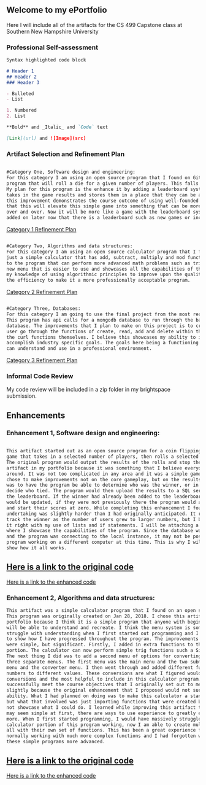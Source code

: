 ## Welcome to my ePortfolio

Here I will include all of the artifacts for the CS 499 Capstone class at Southern New Hampshire University


### Professional Self-assessment


```markdown
Syntax highlighted code block

# Header 1
## Header 2
### Header 3

- Bulleted
- List

1. Numbered
2. List

**Bold** and _Italic_ and `Code` text

[Link](url) and ![Image](src)
```

### Artifact Selection and Refinement Plan

```markdown

#Category One, Software design and engineering: 
For this category I am using an open source program that I found on GitHub. This program is a simple game 
program that will roll a die for a given number of players. This falls into the category of software design. 
My plan for this program is the enhance it by adding a leaderboard system in the form of a database that 
takes in the game results and stores them in a place that they can be accessed later. I think that making 
this improvement demonstrates the course outcome of using well-founded and innovative techniques. I believe 
that this will elevate this simple game into something that can be more advanced than just rolling a die 
over and over. Now it will be more like a game with the leaderboard system. There can also be even more 
added on later now that there is a leaderboard such as new games or incentives based on leaderboard position.

```

[Category 1 Refinement Plan](https://github.com/Tyler-Fitchett/Tyler-Fitchett.github.io/blob/master/img1.png)


```markdown

#Category Two, Algorithms and data structures:
For this category I am using an open source calculator program that I found on GitHub. This program in 
just a simple calculator that has add, subtract, multiply and mod functions. I plan to add new algorithms 
to the program that can perform more advanced math problems such as trig functions. I will also add in a 
new menu that is easier to use and showcases all the capabilities of the calculator. I believe this showcases 
my knowledge of using algorithmic principles to improve upon the quality of the work and to also increase 
the efficiency to make it a more professionally acceptable program.

```

[Category 2 Refinement Plan](https://github.com/Tyler-Fitchett/Tyler-Fitchett.github.io/blob/master/img2.png)

```markdown

#Category Three, Databases:
For this category I am going to use the final project from the most recent course I took at SNHU. 
This program has api calls for a mongodb database to run through the basic function for a market stocks 
database. The improvements that I plan to make on this project is to create an interface that can help a 
user go through the functions of create, read, add and delete within the database without having to input 
the curl functions themselves. I believe this showcases my ability to implement computer solutions to 
accomplish industry specific goals. The goals here being a functioning product that the average person 
can understand and use in a professional environment.

```

[Category 3 Refinement Plan](https://github.com/Tyler-Fitchett/Tyler-Fitchett.github.io/blob/master/img3.png)


### Informal Code Review

My code review will be included in a zip folder in my brightspace submission.


## Enhancements

### Enhancement 1, Software design and engineering:

```markdown

This artifact started out as an open source program for a coin flipping game. It is a fairly basic 
game that takes in a selected number of players, then rolls a selected amount of die for each player. 
The original program would output the results of the rolls and stop there. I decided to include this 
artifact in my portfolio because it was something that I believe everyone could wrap their head 
around. It was not too complicated in any area and it was a simple game to complete quickly. I 
chose to make improvements not on the core gameplay, but on the results of the game. What I did 
was to have the program be able to determine who was the winner, or in the case of multiple winner, 
decide who tied. The program would then upload the results to a SQL server database that tracked 
the leaderboard. If the winner had already been added to the leaderboard then the existing value 
would be updated, if they were not previously there the program would add them into the database 
and start their scores at zero. While completing this enhancement I found that what I was 
undertaking was slightly harder than I had originally anticipated. It really became difficult to 
track the winner as the number of users grew to larger numbers, but I believe I was able to get 
it right with my use of lists and if statements. I will be attaching a short video in the zip folder 
where I showcase the capabilities of the program. Since the database was hosted on my computer 
and the program was connecting to the local instance, it may not be possible to get the entire 
program working on a different computer at this time. This is why I will be including the video to 
show how it all works.  

```

[Here is a link to the original code](https://github.com/Tyler-Fitchett/Tyler-Fitchett.github.io/blob/master/diceRollerOriginal.py)
--
[Here is a link to the enhanced code](https://github.com/Tyler-Fitchett/Tyler-Fitchett.github.io/blob/master/RollingSim.py)


### Enhancement 2, Algorithms and data structures:
```markdown
This artifact was a simple calculator program that I found on an open source GitHub repository. 
This program was originally created on Jan 28, 2018. I chose this artifact to include in my 
portfolio because I think it is a simple program that anyone with beginners knowledge of python 
will be able to understand and recreate. I think the menu system is something that I used to 
struggle with understanding when I first started out programming and I think this is a good way 
to show how I have progressed throughout the program. The improvements I made to the program 
were simple, but significant. Firstly, I added in extra functions to the original calculator 
portion. The calculator can now perform simple trig functions such a Sine, Cosine and Tangent. 
The next thing I did was to add a second menu of options for converting numbers. Now there are 
three separate menus. The first menu was the main menu and the two submenus work as the calculator 
menu and the converter menu. I then went through and added different functions for converting 
numbers to different values. These conversions are what I figured would be the most used 
conversions and the most helpful to include in this calculator program. I feel that I did 
successfully meet the course objectives that I originally set out to meet. I changed my enhancement 
slightly because the original enhancement that I proposed would not successfully showcase my 
ability. What I had planned on doing was to make this calculator a standalone executable file, 
but what that involved was just importing functions that were created by other people and did 
not showcase what I could do. I learned while improving this artifact that even though some things 
may seem simple at first, there are ways to use experience to greatly enhance them to be much 
more. When I first started programming, I would have massively struggled to get the original 
calculator portion of this program working, now I am able to create multiple branches and submenus 
all with their own set of functions. This has been a great experience for me because I am now 
normally working with much more complex functions and I had forgotten what you can do to make 
these simple programs more advanced.

```

[Here is a link to the original code](https://github.com/Tyler-Fitchett/Tyler-Fitchett.github.io/blob/master/calculatorOriginal.py)
--
[Here is a link to the enhanced code](https://github.com/Tyler-Fitchett/Tyler-Fitchett.github.io/blob/master/Calculator.py)




